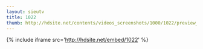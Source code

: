 ```yaml
---
layout: sieutv
title: 1022
thumb: http://hdsite.net/contents/videos_screenshots/1000/1022/preview_360p.mp4.jpg
---
```

{% include iframe src='http://hdsite.net/embed/1022' %}
 
